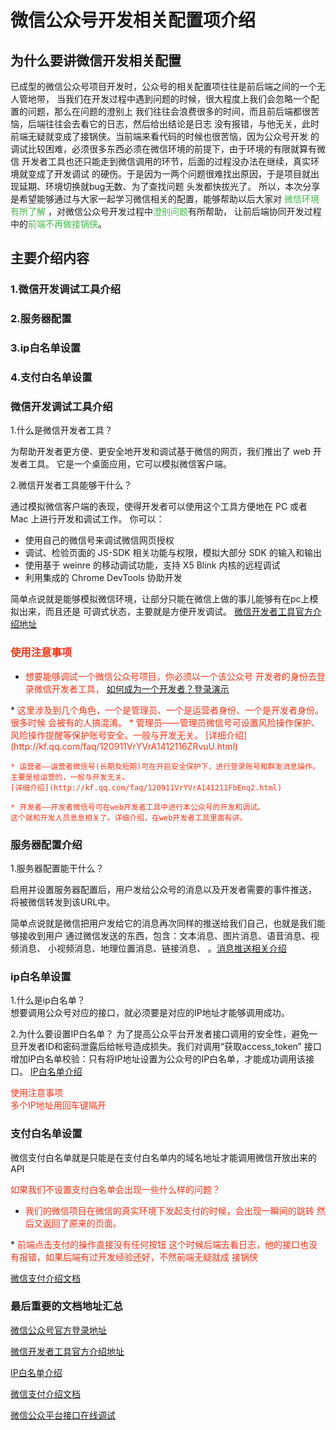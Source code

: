 # 微信公众号开发相关配置项介绍

## 为什么要讲微信开发相关配置

   已成型的微信公众号项目开发时，公众号的相关配置项往往是前后端之间的一个无人管地带，
当我们在开发过程中遇到问题的时候，很大程度上我们会忽略一个配置的问题，那么在问题的澄别上
我们往往会浪费很多的时间，而且前后端都很苦恼，后端往往会去看它的日志，然后给出结论是日志
没有报错，与他无关，此时前端无疑就变成了接锅侠。当前端来看代码的时候也很苦恼，因为公众号开发
的调试比较困难，必须很多东西必须在微信环境的前提下，由于环境的有限就算有微信
开发者工具也还只能走到微信调用的环节，后面的过程没办法在继续，真实环境就变成了开发调试
的硬伤。于是因为一两个问题很难找出原因，于是项目就出现延期、环境切换就bug无数、为了查找问题
头发都快拔光了。
所以，本次分享是希望能够通过与大家一起学习微信相关的配置，能够帮助以后大家对
<font color='#43B648'>   微信环境有所了解   </font>，对微信公众号开发过程中<font color='#43B648'>澄别问题</font>有所帮助，
让前后端协同开发过程中的<font color='#43B648'>前端不再做接锅侠</font>。



## 主要介绍内容
### 1.微信开发调试工具介绍
### 2.服务器配置
### 3.ip白名单设置
### 4.支付白名单设置

### 微信开发调试工具介绍
1.什么是微信开发者工具？   

为帮助开发者更方便、更安全地开发和调试基于微信的网页，我们推出了 web 开发者工具。
它是一个桌面应用，它可以模拟微信客户端。   


2.微信开发者工具能够干什么？  

通过模拟微信客户端的表现，使得开发者可以使用这个工具方便地在 PC 
或者 Mac 上进行开发和调试工作。
你可以：   
* 使用自己的微信号来调试微信网页授权
* 调试、检验页面的 JS-SDK 相关功能与权限，模拟大部分 SDK 的输入和输出
* 使用基于 weinre 的移动调试功能，支持 X5 Blink 内核的远程调试
* 利用集成的 Chrome DevTools 协助开发

简单点说就是能够模拟微信环境，让部分只能在微信上做的事儿能够有在pc上模拟出来，而且还是
可调式状态，主要就是方便开发调试。
[微信开发者工具官方介绍地址](https://mp.weixin.qq.com/wiki?t=resource/res_main&id=mp1455784140)
### <font color='#F53315'>使用注意事项</font>
* <font color='#F53315'>想要能够调试一个微信公众号项目，你必须以一个该公众号
开发者的身份去登录微信开发者工具，
[如何成为一个开发者？登录演示](https://mp.weixin.qq.com/)
</font>
* <font color='#F53315'>这里涉及到几个角色，一个是管理员、一个是运营者身份、一个是开发者身份。很多时候
会被有的人搞混淆。
    * 管理员——管理员微信号可设置风险操作保护、风险操作提醒等保护账号安全。一般与开发无关。
    [详细介绍](http://kf.qq.com/faq/120911VrYVrA1412116ZRvuU.html)

    * 运营者——运营者微信号(长期及短期)可在开启安全保护下，进行登录账号和群发消息操作。
    主要是给运营的，一般与开发无关。
    [详细介绍](http://kf.qq.com/faq/120911VrYVrA141211FbEnq2.html)
    
    * 开发者——开发者微信号可在web开发者工具中进行本公众号的开发和调试。
    这个就和开发人员息息相关了。详细介绍，在web开发者工具里面有讲。
   
</font>

### 服务器配置介绍
1.服务器配置能干什么？ 
  
启用并设置服务器配置后，用户发给公众号的消息以及开发者需要的事件推送，
将被微信转发到该URL中。

简单点说就是微信把用户发给它的消息再次同样的推送给我们自己，也就是我们能够接收到用户
通过微信发送的东西，包含：文本消息、图片消息、语音消息、视频消息、
小视频消息、地理位置消息、链接消息、
。[消息推送相关介绍](https://mp.weixin.qq.com/wiki?t=resource/res_main&id=mp1421140453)

###   ip白名单设置   
1.什么是ip白名单？   
   想要调用公众号对应的接口，就必须要是对应的IP地址才能够调用成功。

2.为什么要设置IP白名单？
    为了提高公众平台开发者接口调用的安全性，避免一旦开发者ID和密码泄露后给帐号造成损失。我们对调用“获取access_token”
    接口增加IP白名单校验：只有将IP地址设置为公众号的IP白名单，才能成功调用该接口。
[IP白名单介绍](https://mp.weixin.qq.com/cgi-bin/announce?action=getannouncement&key=1495617578&version=1&lang=zh_CN&platform=2)

<font color='#F53315'>使用注意事项</font>   
<font color='#F53315'>多个IP地址用回车键隔开</font>

###  支付白名单设置
微信支付白名单就是只能是在支付白名单内的域名地址才能调用微信开放出来的API
   
<font color='#F53315'>如果我们不设置支付白名单会出现一些什么样的问题？</font>   
* <font color='#F53315'>我们的微信项目在微信的真实环境下发起支付的时候，会出现一瞬间的跳转
然后又返回了原来的页面。
</font> 
* <font color='#F53315'>前端点击支付的操作直接没有任何按钮</font> 

<font color='#F53315'>
这个时候后端去看日志，他的接口也没有报错，如果后端有过开发经验还好，不然前端无疑就成
接锅侠
</font> 


[微信支付介绍文档](https://pay.weixin.qq.com/wiki/doc/api/index.html)


###  最后重要的文档地址汇总

[微信公众号官方登录地址](https://mp.weixin.qq.com/)   

[微信开发者工具官方介绍地址](https://mp.weixin.qq.com/wiki?t=resource/res_main&id=mp1455784140)

[IP白名单介绍](https://mp.weixin.qq.com/cgi-bin/announce?action=getannouncement&key=1495617578&version=1&lang=zh_CN&platform=2)

[微信支付介绍文档](https://pay.weixin.qq.com/wiki/doc/api/index.html)

[微信公众平台接口在线调试](https://mp.weixin.qq.com/debug/cgi-bin/apiinfo?t=index&type=%E6%B6%88%E6%81%AF%E6%8E%A5%E5%8F%A3%E8%B0%83%E8%AF%95&form=%E5%9B%BE%E7%89%87%E6%B6%88%E6%81%AF)





